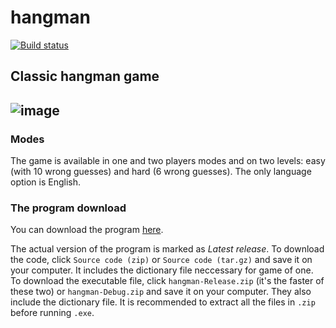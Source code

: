 # hangman

[![Build status](https://ci.appveyor.com/api/projects/status/flit6delj6byinbf/branch/master?svg=true)](https://ci.appveyor.com/project/amrukwa/hangman/branch/master)

## Classic hangman game

![image](https://user-images.githubusercontent.com/57860857/71855338-0f424e80-30e1-11ea-808c-e551de154d6d.png)
----

### Modes
The game is available in one and two players modes and on two levels: easy (with 10 wrong guesses) and hard (6 wrong guesses). 
The only language option is English.


### The program download

You can download the program [here](https://github.com/amrukwa/hangman/releases).

The actual version of the program is marked as _Latest release_.
To download the code, click `Source code (zip)` or `Source code (tar.gz)` and save it on your computer. It includes the dictionary file neccessary for game of one.
To download the executable file, click `hangman-Release.zip` (it's the faster of these two) or `hangman-Debug.zip` and save it on your computer. They also include the dictionary file. It is recommended to extract all the files in `.zip` before running `.exe`.